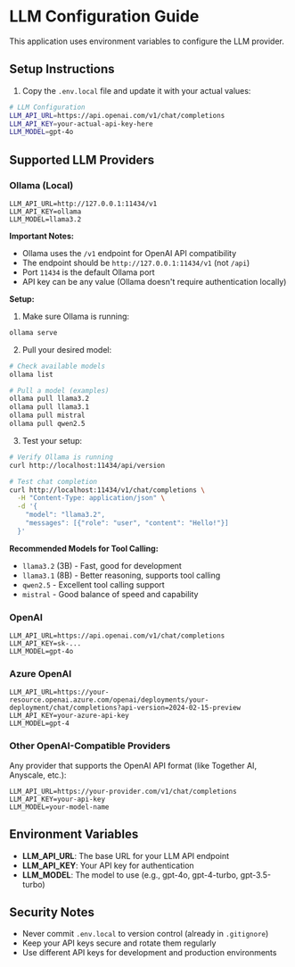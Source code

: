 # LLM Configuration Guide

This application uses environment variables to configure the LLM provider.

## Setup Instructions

1. Copy the `.env.local` file and update it with your actual values:

```bash
# LLM Configuration
LLM_API_URL=https://api.openai.com/v1/chat/completions
LLM_API_KEY=your-actual-api-key-here
LLM_MODEL=gpt-4o
```

## Supported LLM Providers

### Ollama (Local)
```
LLM_API_URL=http://127.0.0.1:11434/v1
LLM_API_KEY=ollama
LLM_MODEL=llama3.2
```

**Important Notes:**
- Ollama uses the `/v1` endpoint for OpenAI API compatibility
- The endpoint should be `http://127.0.0.1:11434/v1` (not `/api`)
- Port `11434` is the default Ollama port
- API key can be any value (Ollama doesn't require authentication locally)

**Setup:**
1. Make sure Ollama is running:
```bash
ollama serve
```

2. Pull your desired model:
```bash
# Check available models
ollama list

# Pull a model (examples)
ollama pull llama3.2
ollama pull llama3.1
ollama pull mistral
ollama pull qwen2.5
```

3. Test your setup:
```bash
# Verify Ollama is running
curl http://localhost:11434/api/version

# Test chat completion
curl http://localhost:11434/v1/chat/completions \
  -H "Content-Type: application/json" \
  -d '{
    "model": "llama3.2",
    "messages": [{"role": "user", "content": "Hello!"}]
  }'
```

**Recommended Models for Tool Calling:**
- `llama3.2` (3B) - Fast, good for development
- `llama3.1` (8B) - Better reasoning, supports tool calling
- `qwen2.5` - Excellent tool calling support
- `mistral` - Good balance of speed and capability

### OpenAI
```
LLM_API_URL=https://api.openai.com/v1/chat/completions
LLM_API_KEY=sk-...
LLM_MODEL=gpt-4o
```

### Azure OpenAI
```
LLM_API_URL=https://your-resource.openai.azure.com/openai/deployments/your-deployment/chat/completions?api-version=2024-02-15-preview
LLM_API_KEY=your-azure-api-key
LLM_MODEL=gpt-4
```

### Other OpenAI-Compatible Providers
Any provider that supports the OpenAI API format (like Together AI, Anyscale, etc.):
```
LLM_API_URL=https://your-provider.com/v1/chat/completions
LLM_API_KEY=your-api-key
LLM_MODEL=your-model-name
```

## Environment Variables

- **LLM_API_URL**: The base URL for your LLM API endpoint
- **LLM_API_KEY**: Your API key for authentication
- **LLM_MODEL**: The model to use (e.g., gpt-4o, gpt-4-turbo, gpt-3.5-turbo)

## Security Notes

- Never commit `.env.local` to version control (already in `.gitignore`)
- Keep your API keys secure and rotate them regularly
- Use different API keys for development and production environments
